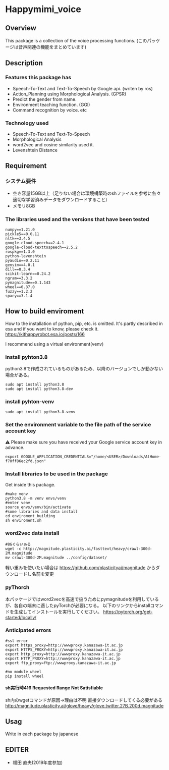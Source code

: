 # Happymimi_voice

## Overview
This package is a collection of the voice processing functions.
(このパッケージは音声関連の機能をまとめています)

## Description
### Features this package has
- Speech-To-Text and Text-To-Speech by Google api. (writen by ros)
- Action_Planning using Morphological Analysis. (GPSR)
- Predict the gender from name.
- Environment teaching function. (GGI)
- Command recognition by voice.
  etc

### Technology used
- Speech-To-Text and Text-To-Speech
- Morphological Analysis
- word2vec and cosine similarity used it.
- Levenshtein Distance

## Requirement
### システム要件
- 空き容量15GB以上（足りない場合は環境構築時のshファイルを参考に各々適切な学習済みデータをダウンロードすること）
- メモリ8GB

### The libraries used and the versions that have been tested
```
numpy==1.21.0
pickle5==0.0.11
nltk==3.4.5
google-cloud-speech==2.4.1
google-cloud-texttospeech==2.5.2
rospkg==1.3.0
python-levenshtein
pyaudio==0.2.11
gensim==4.0.1
dill==0.3.4
scikit-learn==0.24.2
ngram==3.3.2
pymagnitude==0.1.143
wheel==0.37.0
fuzzy==1.2.2
spacy==3.1.4
```

## How to build enviroment
How to the installation of python, pip, etc. is omitted.
It's partly described in esa and if you want to know, please check it.
https://kithappyrobot.esa.io/posts/166

I recommend using a virtual environment(venv)

### install pyhton3.8
python3.8で作成されているものがあるため、以降のバージョンでしか動かない場合がある。
```
sudo apt install python3.8
sudo apt install python3.8-dev
```

### install pyhton-venv
```
sudo apt install python3.8-venv
```

### Set the environment variable to the file path of the service account key
:warning: Please make sure you have received your Google service account key in advance.
```
export GOOGLE_APPLICATION_CREDENTIALS="/home/<USER>/Downloads/AtHome-f70ff86ec2fd.json"
```
### Install libraries to be used in the package
Get inside this package.
```
#make venv
python3.8 -m venv envs/venv
#enter venv
source envs/venv/bin/activate
#some libraries and data install
cd enviroment_building
sh enviroment.sh

```

### word2vec data install
```
#8Gぐらいある
wget -c http://magnitude.plasticity.ai/fasttext/heavy/crawl-300d-2M.magnitude
mv crawl-300d-2M.magnitude ../config/dataset/
```
軽い重みを使いたい場合は
https://github.com/plasticityai/magnitude
からダウンロードし名前を変更


### pyThorch
本パッケージではword2vecを高速で扱うためにpymagnitudeを利用しているが、各自の端末に適したpyTorchが必要になる。
以下のリンクからinstallコマンドを生成してインストールを実行してください。
https://pytorch.org/get-started/locally/

### Anticipated errors
```
#ssl error
export https_proxy=http://wwwproxy.kanazawa-it.ac.jp
export HTTPS_PROXY=http://wwwproxy.kanazawa-it.ac.jp
export http_proxy=http://wwwproxy.kanazawa-it.ac.jp
export HTTP_PROXY=http://wwwproxy.kanazawa-it.ac.jp
export ftp_proxy=ftp://wwwproxy.kanazawa-it.ac.jp

#no module wheel
pip install wheel
```
#### sh実行時416 Requested Range Not Satisfiable
sh内のwgetコマンドが原因→理由は不明
直接ダウンロードしてくる必要がある
http://magnitude.plasticity.ai/glove/heavy/glove.twitter.27B.200d.magnitude

## Usag
Write in each package by japanese

## EDITER
- 福田 直央(2019年度参加)

